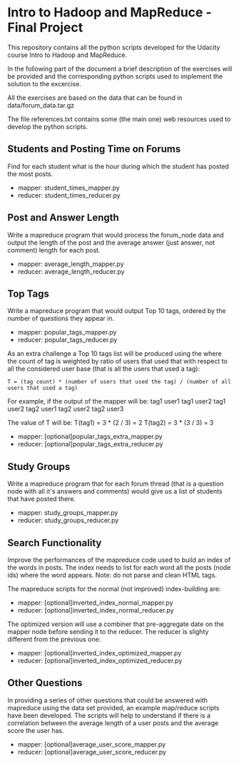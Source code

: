 # Intro to Hadoop and MapReduce - Final Project


This repository contains all the python scripts developed for the Udacity course Intro to Hadoop and MapReduce.

In the following part of the document a brief description of the exercises will be provided and the corresponding python scripts used to implement the solution to the excercise. 

All the exercises are based on the data that can be found in data/forum_data.tar.gz

The file references.txt contains some (the main one) web resources used to develop the python scripts.

## Students and Posting Time on Forums
Find for each student what is the hour during which the student has posted the most posts.
- mapper: student_times_mapper.py
- reducer: student_times_reducer.py

## Post and Answer Length
Write a mapreduce program that would process the forum_node data and output the length of the post and the average answer (just answer, not comment) length for each post.
- mapper: average_length_mapper.py
- reducer: average_length_reducer.py

## Top Tags
Write a mapreduce program that would output Top 10 tags, ordered by the number of questions they appear in.
- mapper: popular_tags_mapper.py
- reducer: popular_tags_reducer.py

As an extra challenge a Top 10 tags list will be produced using the where the count of tag is weighted by ratio of users that used that with respect to all the considered user base (that is all the users that used a tag):

    T = (tag count) * (number of users that used the tag) / (number of all users that used a tag)

For example, if the output of the mapper will be:
  tag1  user1
  tag1  user2
  tag1  user2
  tag2  user1
  tag2  user2
  tag2  user3
  
The value of T will be:
    T(tag1) = 3 * (2 / 3) = 2
    T(tag2) = 3 * (3 / 3) = 3
  
- mapper: [optional]popular_tags_extra_mapper.py
- reducer: [optional]popular_tags_extra_reducer.py

## Study Groups
Write  a mapreduce program that for each forum thread (that is a question node with all it's answers and comments) would give us a list of students that have posted there.
- mapper: study_groups_mapper.py
- reducer: study_groups_reducer.py

## Search Functionality
Improve the performances of the mapreduce code used to build an index of the words in posts. The index needs to list for each word all the posts (node ids) where the word appears.
Note: do not parse and clean HTML tags.

The mapreduce scripts for the normal (not improved) index-building are:
- mapper: [optional]inverted_index_normal_mapper.py
- reducer: [optional]inverted_index_normal_reducer.py

The optimized version will use a combiner that pre-aggregate date on the mapper node before sending it to the reducer. The reducer is slighty different from the previous one:
- mapper: [optional]inverted_index_optimized_mapper.py
- reducer: [optional]inverted_index_optimized_reducer.py

## Other Questions
In providing a series of other questions that could be answered with mapreduce using the data set provided, an example map/reduce scripts have been developed.
The scripts will help to understand if there is a correlation between the average length of a user posts and the average score the user has.
- mapper: [optional]average_user_score_mapper.py
- reducer: [optional]average_user_score_reducer.py
